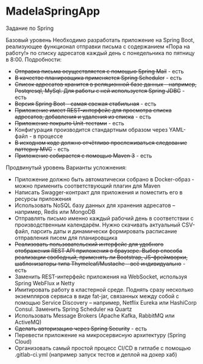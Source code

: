 # MadelaSpringApp
Задание по Spring

Базовый уровень
Необходимо разработать приложение на Spring Boot, реализующее функционал отправки письма с содержанием «Пора на работу!» по списку адресатов каждый день с понедельника по пятницу в 8:00. Подробности:
* <del>Отправка письма осуществляется с помощью Spring Mail</del> - есть
* <del>В качестве планировщика применяется Spring Scheduler</del> - есть
* <del>Список адресатов хранится в реляционной базе данных - например, Postqresql, MySql. Для работы с ней используется Spring JDBC</del> - есть
* <del>Версия Spring Boot – самая свежая стабильная</del> - есть
* <del>Приложение имеет REST-интерфейс для просмотра списка адресатов, добавления и удаления из списка</del> - есть
* <del>Приложение покрыто Unit-тестами</del> - есть
* Конфигурация производится стандартным образом через YAML-файл - в процессе
* <del>В исходном коде должно отчётливо прослеживаться следование паттерну MVC</del> - есть
* <del>Приложение собирается с помощью Maven 3</del> - есть

Продвинутый уровень
Варианты усложнения:
* Приложение должно быть автоматически собрано в Docker-образ - можно применить соответствующий плагин для Maven
* Написать Swagger-контракт для приложения и поместить его в ресурсы приложения
* Использовать NoSQL базу данных для хранения адресатов – например, Redis или MongoDB
* Отправлять письмо именно каждый рабочий день в соответствии с производственным календарём. Нужно скачивать актуальный CSV-файл, парсить даты и динамически формировать расписание отправления писем для планировщика
* <del>Реализовать пользовательский интерфейс для удобного отображения REST API приложения в браузере. Выбор способа реализации свободный, применять ли Bootstrap, JS-фреймворки, шаблонизаторы типа Thymeleaf/Mustache – всё индивидуально</del> - есть
* Заменить REST-интерфейс приложения на WebSocket, используя Spring WebFlux и Netty
* Имитировать работу в кластерной среде. Поднять сразу несколько экземпляров сервиса в виде fat-jar, связанных между собой с помощью Service Discovery – например, Netflix Eureka или HashiCorp Consul. Заменить Spring Scheduler на Quartz
* Использовать Message Brokers (Apache Kafka, RabbitMQ или ActiveMQ)
* <del>Сделать авторизацию через Spring Security</del> - есть
* Перевести приложение на микросервисную архитектуру (Spring Cloud)
* Организовать самый простой процесс CI/CD в гитлабе с помощью .gitlab-ci.yml
(например запуск тестов и деплой на докер хаб)
